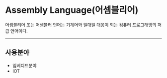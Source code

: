 # Assembly Language(어셈블리어)
어셈블리어 또는 어셈블러 언어는 기계어와 일대일 대응이 되는 컴퓨터 프로그래밍의 저급 언어이다.

---
## 사용분야
- 임베디드분야
- IOT